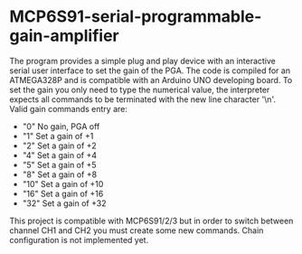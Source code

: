 # MCP6S91-serial-programmable-gain-amplifier

The program provides a simple plug and play device with an interactive serial user interface to set the gain of the PGA. The code is compiled for an ATMEGA328P and is compatible with an Arduino UNO developing board. To set the gain you only need to type the numerical value, the interpreter expects all commands to be terminated with the new line character '\n'. Valid gain commands  entry are:
* "0" No gain, PGA off
* "1" Set a gain of +1
* "2" Set a gain of +2
* "4" Set a gain of +4
* "5" Set a gain of +5
* "8" Set a gain of +8
* "10" Set a gain of +10
* "16" Set a gain of +16
* "32" Set a gain of +32

This project is compatible with MCP6S91/2/3 but in order to switch between channel CH1 and CH2 you must create some new commands. Chain configuration is not implemented yet. 
